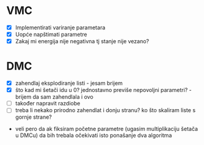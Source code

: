 # VMC

- [x] Implementirati variranje parametara
- [x] Uopće napštimati parametre
- [x] Zakaj mi energija nije negativna tj stanje nije vezano?

# DMC

- [x] zahendlaj eksplodiranje listi - jesam brijem
- [x] što kad mi šetači idu u 0? jednostavno previše nepovoljni parametri? - brijem da sam zahendlala i ovo
- [ ] također napravit razdiobe
- [ ] treba li nekako prirodno zahendlat i donju stranu? ko što skaliram liste s gornje strane?

- veli pero da ak fiksiram početne parametre (ugasim multiplikaciju šetača u DMCu) da bih trebala očekivati isto ponašanje dva algoritma

